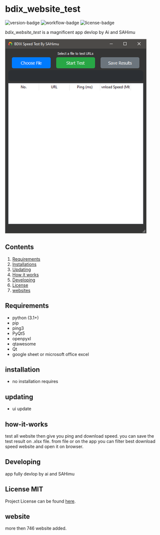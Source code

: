 # bdix_website_test
![version-badge] ![workflow-badge] ![license-badge]

*bdix_website_test* is a magnificent app devlop by Ai and SAHimu

![Image](SS.PNG)

## Contents

1. [Requirements](#requirements)
2. [Installations](#installation)
3. [Updating](#updating)
4. [How it works](#how-it-works)
5. [Developing](#developing)
6. [License](#license-mit)
7. [websites](website)

## Requirements
- python (3.1+)
- pip
- ping3
- PyQt5
- openpyxl
- qtawesome
- Qt
- google sheet or microsoft office excel

## installation
- no installation requires

## updating
- ui update

## how-it-works
test all website then give you ping and download speed. you can save the test result on .xlsx file. from file or on the app you can filter best download speed website and open it on browser.

## Developing
app fully devlop by ai and SAHimu

## License MIT
Project License can be found [here](LICENSE.md).

## website
more then 746 website added.

[version-badge]:   https://img.shields.io/badge/Version-v_0.3-blue  
[workflow-badge]:  https://img.shields.io/badge/Test-pass-green
[license-badge]:   https://img.shields.io/badge/license-MIT-007EC7.svg


